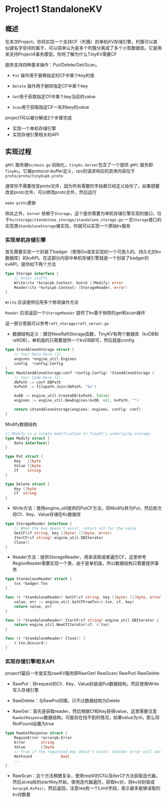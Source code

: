 # Project1 StandaloneKV

## 概述

在本次Project，你将实现一个支持CF（列簇）的单机KV存储引擎。列簇可以类似键名字空间的属于，可以简单认为是多个列簇分离成了多个小型数据库。它是用来支持Project4事务模型。你将了解为什么TinyKV需要CF

服务支持四种基本操作：Put/Delete/Get/Scan。

* `Put` 操作用于替换指定的CF中某个key的值

* `Delete` 操作用于删除指定CF中某个key
* `Get`用于获取指定CF中某个key当前的value
* `Scan`用于获取指定CF一系列key的value



project1可以被分解成2个步骤完成

* 实现一个单机存储引擎
* 实现存储引擎相关的API





## 实现过程

 `gRPC` 服务被`kv/main.go` 初始化，`tinykv.Server`包含了一个提供 `gRPC` 服务即`TinyKv`。它被protocol-buffer定义，rpc的请求响应的具体内容位于`proto/proto/tinykvpb.proto`

通常你不需要改变proto文件，因为所有需要的字段都已经定义给你了。如果想要改变proto文件，可以修改proto文件，然后运行

`make proto`更新

除此之外，`Server` 依赖于`Storage`，这个是你需要为单机存储引擎实现的接口，位于`kv/storage/standalone_storage/standalone_storage.go`.一旦`Storage`接口的实现类`StandaloneStorage`被实现，你就可以实现一个原始kv服务



### 实现单机存储引擎

首先需要实现一个封装了badger（使用Go语言实现的一个可嵌入的、持久化的kv数据库）的kvAPI。在这部分内容中单机存储引擎就是一个封装了badger的kvAPI，提供如下两个方法



```go
type Storage interface {
    // Other stuffs
    Write(ctx *kvrpcpb.Context, batch []Modify) error
    Reader(ctx *kvrpcpb.Context) (StorageReader, error)
}
```



`Write` 应该提供应用多个修改操作方法

`Reader` 应该返回一个`StorageReader` 提供了kv基于快照的get和scan操作



这一部分思路可以参考`raft_storage/raft_server.go`



* 数据结构定义：模仿NewRaftStorage函数，TinyKV有两个数据库（kvDB和raftDB），单机版的只需要提供一个kvDB即可，然后就是config

```go
type StandAloneStorage struct {
	// Your Data Here (1).
	engines *engine_util.Engines
	config  *config.Config
}
func NewStandAloneStorage(conf *config.Config) *StandAloneStorage {
	// Your Code Here (1).
	dbPath := conf.DBPath
	kvPath := filepath.Join(dbPath, "kv")

	kvDB := engine_util.CreateDB(kvPath, false)
	engines := engine_util.NewEngines(kvDB, nil, kvPath, "")

	return &StandAloneStorage{engines: engines, config: conf}
}
```



Modify数据结构

```go
// Modify is a single modification to TinyKV's underlying storage.
type Modify struct {
	Data interface{}
}

type Put struct {
	Key   []byte
	Value []byte
	Cf    string
}

type Delete struct {
	Key []byte
	Cf  string
}
```



* Write方法：使用engine_util提供的PutCF方法，将Modify转为Put，然后依次将Cf、Key、Value存储在Kv数据库



```go
type StorageReader interface {
	// When the key doesn't exist, return nil for the value
	GetCF(cf string, key []byte) ([]byte, error)
	IterCF(cf string) engine_util.DBIterator
	Close()
}
```

* Reader方法：提供StorageReader，用来读取或者遍历CF，这里参考RegionReader需要实现一个类，由于是单机版，所以数据结构只需要提供事务



```go
type StandaloneReader struct {
	txn *badger.Txn
}

func (r *StandaloneReader) GetCF(cf string, key []byte) ([]byte, error) {
	value, err := engine_util.GetCFFromTxn(r.txn, cf, key)
	return value, err
}

func (r *StandaloneReader) IterCF(cf string) engine_util.DBIterator {
	return engine_util.NewCFIterator(cf, r.txn)
}

func (r *StandaloneReader) Close() {
	r.txn.Discard()
}
```





### 实现存储引擎相关API

project1最后一步是实现rawKV服务即RawGet/ RawScan/ RawPut/ RawDelete



* RawPut：将request的Cf、Key、Value封装成Put数据结构，然后使用Write写入存储引擎



* RawDelete：与RawPut同理，只不过数据结构为Delete



* RawGet：首先是获取reader，然后根据Cf和Key获得value，这里需要注意`RawGetResponse`数据结构，可能存在找不到的情况，如果value为nil，那么将NotFound设置为true

```go
type RawGetResponse struct {
    RegionError *errorpb.Error 
    Error       string         
    Value       []byte         
    // True if the requested key doesn't exist; another error will not be signalled.
    NotFound             bool  
    ...
}
```



* RawScan：这个方法稍微复杂，使用req中的Cf以及IterCF方法获取迭代器，然后从req给的startKey开始，使用迭代器遍历，获取kv对，将kv对封装成`kvrpcpb.KvPair`，然后返回，注意req有一个Limit字段，表示最多能够读取的kv对数量


